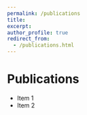 ```yaml
---
permalink: /publications
title: 
excerpt: 
author_profile: true
redirect_from: 
  - /publications.html
---
```


Publications
==

- Item 1
- Item 2
